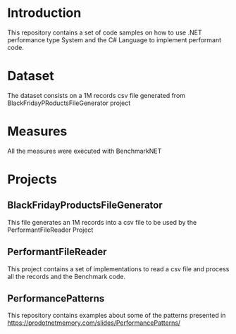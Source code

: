 # Introduction
This repository contains a set of code samples on how to use .NET performance type System and the C# Language to implement performant code.

# Dataset
The dataset consists on a 1M records csv file generated from BlackFridayPRoductsFileGenerator project 

# Measures
All the measures were executed with BenchmarkNET 

# Projects

## BlackFridayProductsFileGenerator 

This file generates an 1M records  into a csv file to be used by the PerformantFileReader Project

## PerformantFileReader

This project contains a set of implementations to read a csv file and process all the records and the Benchmark code.

## PerformancePatterns

This repository contains examples about some of the patterns presented in https://prodotnetmemory.com/slides/PerformancePatterns/



